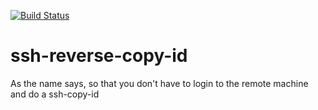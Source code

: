 [![Build Status](https://travis-ci.org/Optimaton/ssh-reverse-copy-id.svg?branch=master)](https://travis-ci.org/Optimaton/ssh-reverse-copy-id)
# ssh-reverse-copy-id
As the name says, so that you don't have to login to the remote machine and do a ssh-copy-id
